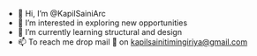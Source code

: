 - 👋 Hi, I’m @KapilSainiArc
- 👀 I’m interested in exploring new opportunities 
- 🌱 I’m currently learning structural and design 
- 📫 To reach me drop mail 💌 on kapilsainitimingiriya@gmail.com

<!---
KapilSainiArc/KapilSainiArc is a ✨ special ✨ repository because its `README.md` (this file) appears on your GitHub profile.
You can click the Preview link to take a look at your changes.
--->
